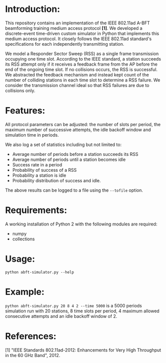 # Introduction:
This repository contains an implementation of the IEEE 802.11ad A-BFT beamforming training medium access protocol **[1]**. We developed a discrete-event time-driven custom simulator in Python that implements this medium access protocol.
It closely follows the IEEE 802.11ad standard's specifications for each independently transmitting station.

We model a Responder Sector Sweep (RSS) as a single frame transmission occupying one time slot. 
According to the IEEE standard, a station succeeds its RSS attempt only if it receives a feedback frame from the AP before the end of the ongoing time slot. 
If no collisions occurs, the RSS is successful. 
We abstracted the feedback mechanism  and instead kept count of the number of colliding stations in each time slot to determine a RSS failure. 
We consider the transmission channel ideal so that RSS failures are due to collisions only.

# Features:
All protocol parameters can be adjusted: the number of slots per period, the maximum number of successive attempts, the idle backoff window  and simulation time in periods.

We also log a set of statistics including but not limited to:
- Average number of periods before a station succeeds its RSS
- Average number of periods until a station becomes idle
- Success rate in a period
- Probability of success of a RSS
- Probability a station is idle
- Probability distribution of success and idle.

The above results can be logged to a file using the `--tofile` option. 

# Requirements:
A working installation of Python 2 with the following modules are required:
- numpy
- collections

# Usage:
`python abft-simulator.py --help`

# Example:
`python abft-simulator.py 20 8 4 2 --time 5000` is a 5000 periods simulation run with 20 stations, 8 time slots per period, 4 maximum allowed consecutive attempts and an idle backoff window of 2.

# References:
[1] "IEEE Standards 802.11ad-2012: Enhancements for Very High Throughput in the 60 GHz Band", 2012.
